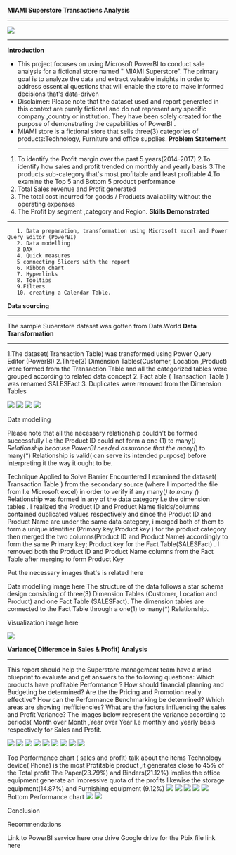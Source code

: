 **MIAMI Superstore Transactions Analysis**
***
![](images.jpg)
***
**Introduction**
- This project focuses on using Microsoft PowerBI to conduct sale analysis for a fictional store named " MIAMI Superstore". The primary goal is to analyze  the data and extract valuable insights in order to address essential questions that will enable the store to make informed decisions that's data-driven 
- Disclaimer: Please note that the dataset used and report generated in this context are purely fictional and do not represent any specific company ,country or institution.  They have been solely created for the purpose of demonstrating the capabilities of PowerBI .
- MIAMI store is a fictional store that sells three(3) categories of products:Technology, Furniture and office supplies.
  **Problem Statement**
  ***
1. To identify the Profit margin over the past 5 years(2014-2017)
2.To identify how sales and profit trended on monthly and yearly basis
3.The products sub-category that's most profitable and least profitable
4.To examine the Top 5 and Bottom 5 product performance 
5. Total Sales revenue and Profit generated
6. The total cost incurred for goods / Products availability without the operating expenses
7. The Profit by segment ,category and Region.
**Skills Demonstrated**
***
       1. Data preparation, transformation using Microsoft excel and Power Query Editor (PowerBI)
       2. Data modelling
       3 DAX
       4. Quick measures 
       5 connecting Slicers with the report
       6. Ribbon chart 
       7. Hyperlinks 
       8. Tooltips
       9.Filters
       10. creating a Calendar Table.
       
 **Data sourcing**
 ***
The sample Suoerstore dataset was gotten from Data.World
**Data Transformation**
***
1.The dataset( Transaction Table) was transformed using Power Query Editor (PowerBI) 
2.Three(3) Dimension Tables(Customer, Location ,Product) were formed from the Transaction Table and all the categorized tables were grouped according to related data concept
2. Fact able ( Transaction Table ) was renamed SALESFact
3. Duplicates were removed from the Dimension Tables 

![](1a.png)
![](1.png)
![](8.png)
![](9.png)

Data modelling

Please note that all the necessary relationship couldn't  be formed  successfully I.e the Product ID could not form a one (1) to many(*)  Relationship because PowerBI needed assurance that the many(*) to many(*) Relationship is valid( can serve its intended purpose) before interpreting it the way it ought to be.

Technique Applied to Solve Barrier Encountered 
I examined the dataset( Transaction Table ) from the  secondary source (where I imported the file from I.e Microsoft excel) in order to verify if any many(*) to many (*) Relationship was formed in any of the data category I.e the dimension tables . I realized the Product ID and Product Name fields/columns
contained duplicated values respectively and since the Product ID and Product Name are under the same data category,  i merged both of them to form a unique identifier (Primary key;Product key ) for the product category then merged the two columns(Product ID and Product Name) accordingly to form the same Primary key;
Product key for the Fact Table(SALESFact) .
I removed both the Product ID and Product Name columns from the Fact Table after merging to form Product Key

Put the necessary images that's is related here


Data modelling image here 
 The structure of the data follows a star schema design consisting of three(3) Dimension Tables (Customer, Location and Product) and one Fact Table (SALESFact). The dimension tables are connected  to the Fact Table through a one(1) to many(*)
Relationship. 

Visualization image here 

![](VISUALIZATION.png)

**Variance( Difference in Sales & Profit) Analysis**
***
This report should help the Superstore management team have a mind blueprint to evaluate and get answers to the following questions:
Which products have profitable Performance ?
How should financial planning and Budgeting be determined?
Are the the Pricing and Promotion really effective?
How can the Performance Benchmarking be determined?
Which  areas are showing inefficiencies?
What are the factors influencing the sales and Profit Variance?
The images below represent the variance according to periods( Month over Month ,Year over Year I.e monthly and yearly basis respectively for Sales and Profit. 

![](V1.png)
![](V2.png)
![](V3.png)
![](V11a.png)
![](V11.png)
![](V12.png)
![](V13.png)
![](V19.png)
![](V20.png)

Top Performance chart ( sales and profit)
talk about the items 
Technology  device( Phone) is the most Profitable product ,it generates close to 45% of the 
Total profit 
The Paper(23.79%) and Binders(21.12%) implies the office equipment generate an impressive quota of the profits likewise the storage equipment(14.87%) and Furnishing equipment (9.12%)
![](V21.png)
![](V22.png)
![](V23.png)
![](V24.png)
![](V25.png)
Bottom Performance chart
![](V26.png)
![](V27.png)




Conclusion



Recommendations





Link to PowerBI service here
one drive Google drive for the Pbix file link here
